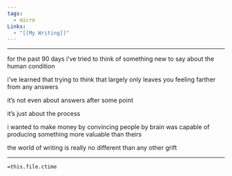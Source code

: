 ```yaml
---
tags:
  - micro
Links:
  - "[[My Writing]]"
---
```

- - -

for the past 90 days i’ve tried to think of something new to say about the human condition

i’ve learned that trying to think that largely only leaves you feeling farther from any answers
  
it’s not even about answers after some point

it’s just about the process

i wanted to make money by convincing people by brain was capable of producing something more valuable than theirs

the world of writing is really no different than any other grift







- - -
`=this.file.ctime`